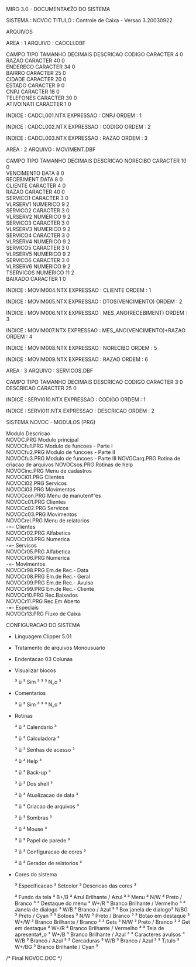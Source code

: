   MIRO 3.0 - DOCUMENTA€ŽO DO SISTEMA
   
  SISTEMA : NOVOC
  TITULO  : Controle de Caixa - Versao 3.20030922                                           
 
 
  ARQUIVOS
   
  AREA      : 1
  ARQUIVO   : CADCLI.DBF
 
  CAMPO       TIPO      TAMANHO  DECIMAIS  DESCRICAO
  CODIGO      CARACTER        4         0                                     
  RAZAO       CARACTER       40         0                                     
  ENDERECO    CARACTER       34         0                                     
  BAIRRO      CARACTER       25         0                                     
  CIDADE      CARACTER       20         0                                     
  ESTADO      CARACTER        9         0                                     
  CNPJ        CARACTER       18         0                                     
  TELEFONES   CARACTER       30         0                                     
  ATIVOINATI  CARACTER        1         0                                     
 
  INDICE    : CADCL001.NTX
  EXPRESSAO : CNPJ
  ORDEM     : 1
 
  INDICE    : CADCL002.NTX
  EXPRESSAO : CODIGO
  ORDEM     : 2
 
  INDICE    : CADCL003.NTX
  EXPRESSAO : RAZAO
  ORDEM     : 3
  
 
 
  AREA      : 2
  ARQUIVO   : MOVIMENT.DBF
 
  CAMPO       TIPO      TAMANHO  DECIMAIS  DESCRICAO
  NORECIBO    CARACTER       10         0                                     
  VENCIMENTO  DATA            8         0                                     
  RECEBIMENT  DATA            8         0                                     
  CLIENTE     CARACTER        4         0                                     
  RAZAO       CARACTER       40         0                                     
  SERVICO1    CARACTER        3         0                                     
  VLRSERV1    NUMERICO        9         2                                     
  SERVICO2    CARACTER        3         0                                     
  VLRSERV2    NUMERICO        9         2                                     
  SERVICO3    CARACTER        3         0                                     
  VLRSERV3    NUMERICO        9         2                                     
  SERVICO4    CARACTER        3         0                                     
  VLRSERV4    NUMERICO        9         2                                     
  SERVICO5    CARACTER        3         0                                     
  VLRSERV5    NUMERICO        9         2                                     
  SERVICO6    CARACTER        3         0                                     
  VLRSERV6    NUMERICO        9         2                                     
  TSERVICOS   NUMERICO       11         2                                     
  BAIXADO     CARACTER        1         0                                     
 
  INDICE    : MOVIM004.NTX
  EXPRESSAO : CLIENTE
  ORDEM     : 1
 
  INDICE    : MOVIM005.NTX
  EXPRESSAO : DTOS(VENCIMENTO)
  ORDEM     : 2
 
  INDICE    : MOVIM006.NTX
  EXPRESSAO : MES_ANO(RECEBIMENT)
  ORDEM     : 3
 
  INDICE    : MOVIM007.NTX
  EXPRESSAO : MES_ANO(VENCIMENTO)+RAZAO
  ORDEM     : 4
 
  INDICE    : MOVIM008.NTX
  EXPRESSAO : NORECIBO
  ORDEM     : 5
 
  INDICE    : MOVIM009.NTX
  EXPRESSAO : RAZAO
  ORDEM     : 6
   
 
 
  AREA      : 3
  ARQUIVO   : SERVICOS.DBF
 
  CAMPO       TIPO      TAMANHO  DECIMAIS  DESCRICAO
  CODIGO      CARACTER        3         0                                     
  DESCRICAO   CARACTER       25         0                                     
 
  INDICE    : SERVI010.NTX
  EXPRESSAO : CODIGO
  ORDEM     : 1
 
  INDICE    : SERVI011.NTX
  EXPRESSAO : DESCRICAO
  ORDEM     : 2

 
 
 
 
  SISTEMA NOVOC - MODULOS (PRG)
  

  Modulo         Descricao           
  NOVOC.PRG      Modulo principal              
  NOVOCfu1.PRG   Modulo de funcoes - Parte I   
  NOVOCfu2.PRG   Modulo de funcoes - Parte II  
  NOVOCfu3.PRG   Modulo de funcoes - Parte III 
  NOVOCarq.PRG   Rotina de criacao de arquivos 
  NOVOCsos.PRG   Rotinas de help               
  NOVOCinc.PRG   Menu de cadastros             
  NOVOCi01.PRG   Clientes                      
  NOVOCi02.PRG   Servicos                      
  NOVOCi03.PRG   Movimentos                    
  NOVOCcon.PRG   Menu de manuten‡”es           
  NOVOCc01.PRG   Clientes                      
  NOVOCc02.PRG   Servicos                      
  NOVOCc03.PRG   Movimentos                    
  NOVOCrel.PRG   Menu de relatorios            
      -=-        Clientes                      
  NOVOCr02.PRG   Alfabetica                    
  NOVOCr03.PRG   Numerica                      
      -=-        Servicos                      
  NOVOCr05.PRG   Alfabetica                    
  NOVOCr06.PRG   Numerica                      
      -=-        Movimentos                    
  NOVOCr98.PRG   Em.de Rec.- Data              
  NOVOCr08.PRG   Em.de Rec.- Geral             
  NOVOCr09.PRG   Em.de Rec.- Avulso            
  NOVOCr99.PRG   Em.de Rec.- Cliente           
  NOVOCr10.PRG   Rec.Baixados                  
  NOVOCr11.PRG   Rec.Em Aberto                 
      -=-        Especiais                     
  NOVOCr13.PRG   Fluxo de Caixa                
 
 
 
 
  CONFIGURACAO DO SISTEMA

 
- Linguagem
  Clipper 5.01 
 
 
 
- Tratamento de arquivos
  Monousuario

 
 
- Endentacao 
  03 Colunas 
 
 
 
- Visualizar blocos
 

  ³ û ³ Sim ³  ³   ³ N„o ³
 
 
 
- Comentarios
 
 
  ³ û ³ Sim ³  ³   ³ N„o ³

 
 
- Rotinas
 

  ³ û ³ Calendario                    ³

  ³ û ³ Calculadora                   ³

  ³ û ³ Senhas de acesso              ³
 
  ³ û ³ Help                          ³

  ³ û ³ Back-up                       ³

  ³ û ³ Dos shell                     ³

  ³ û ³ Atualizacao de data           ³

  ³ û ³ Criacao de arquivos           ³

  ³ û ³ Sombras                       ³
 
  ³ û ³ Mouse                         ³
 
  ³ û ³ Papel de parede               ³
 
  ³ û ³ Configuracao de cores         ³

  ³ û ³ Gerador de relatorios         ³

 
 
- Cores do sistema
 

  ³     Especificacao     ³ Setcolor ³      Descricao das cores       ³
 
  ³  Fundo da tela        ³    B+/B  ³  Azul Brilhante / Azul         ³
  ³  Menu                 ³     N/W  ³  Preto / Branco                ³
  ³  Destaque do menu     ³    W+/R  ³  Branco Brilhante / Vermelho   ³
  ³  Janela de dialogo    ³     W/B  ³  Branco / Azul                 ³
  ³  Box janela de dialogo³    N/BG  ³  Preto / Cyan                  ³
  ³  Botoes               ³     N/W  ³  Preto / Branco                ³
  ³  Botao em destaque    ³    W+/W  ³  Branco Brilhante / Branco     ³
  ³  Gets                 ³     N/W  ³  Preto / Branco                ³
  ³  Get em destaque      ³    W+/R  ³  Branco Brilhante / Vermelho   ³
  ³  Tela de apresenta‡„o ³    W+/B  ³  Branco Brilhante / Azul       ³
  ³  Caracteres avulsos   ³     W/B  ³  Branco / Azul                 ³
  ³  Cercaduras           ³     W/B  ³  Branco / Azul                 ³
  ³  T¡tulo               ³   W+/BG  ³  Branco Brilhante / Cyan       ³

 
 
/* Final NOVOC.DOC */ 
